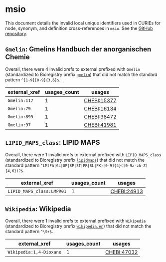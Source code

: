 # msio

This document details the invalid local unique identifiers used in CURIEs
for node, synonym, and definition cross-references in `msio`. See the [GitHub repository](https://github.com/MSI-Metabolomics-Standards-Initiative/MSIO).


## `Gmelin`: Gmelins Handbuch der anorganischen Chemie

Overall, there were 4 invalid
xrefs to external prefixed with `Gmelin` (standardized to Bioregistry
prefix [`gmelin`](https://bioregistry.io/gmelin)) that
did not match the standard pattern `^[1-9][0-9]{3,6}$`.

| external_xref   |   usages_count | usages                                                    |
|-----------------|----------------|-----------------------------------------------------------|
| `Gmelin:117`    |              1 | [CHEBI:15377](http://purl.obolibrary.org/obo/CHEBI_15377) |
| `Gmelin:79`     |              1 | [CHEBI:16134](http://purl.obolibrary.org/obo/CHEBI_16134) |
| `Gmelin:895`    |              1 | [CHEBI:38472](http://purl.obolibrary.org/obo/CHEBI_38472) |
| `Gmelin:97`     |              1 | [CHEBI:41981](http://purl.obolibrary.org/obo/CHEBI_41981) |

## `LIPID_MAPS_class`: LIPID MAPS

Overall, there were 1 invalid
xrefs to external prefixed with `LIPID_MAPS_class` (standardized to Bioregistry
prefix [`lipidmaps`](https://bioregistry.io/lipidmaps)) that
did not match the standard pattern `^LM(FA|GL|GP|SP|ST|PR|SL|PK)[0-9]{4}([0-9a-zA-Z]{4,6})?$`.

| external_xref             |   usages_count | usages                                                    |
|---------------------------|----------------|-----------------------------------------------------------|
| `LIPID_MAPS_class:LMPR01` |              1 | [CHEBI:24913](http://purl.obolibrary.org/obo/CHEBI_24913) |

## `Wikipedia`: Wikipedia

Overall, there were 1 invalid
xrefs to external prefixed with `Wikipedia` (standardized to Bioregistry
prefix [`wikipedia.en`](https://bioregistry.io/wikipedia.en)) that
did not match the standard pattern `^\S+$`.

| external_xref           |   usages_count | usages                                                    |
|-------------------------|----------------|-----------------------------------------------------------|
| `Wikipedia:1,4-Dioxane` |              1 | [CHEBI:47032](http://purl.obolibrary.org/obo/CHEBI_47032) |

